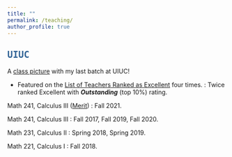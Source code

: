 ```yaml
---
title: ""
permalink: /teaching/
author_profile: true
---
```

<script type="text/javascript"
  src="https://www.maths.nottingham.ac.uk/plp/pmadw/LaTeXMathML.js">
 </script>

## <kbd id="TeachUIUC"><a href="#TeachUIUC" style="text-decoration: none; color: #326496">UIUC</a></kbd>

A <a href="http://neerbhardwaj.github.io/images/Merit.jpg" target="_blank">class picture</a> with my last batch at UIUC!

* Featured on the  <a href="https://citl.illinois.edu/citl-101/measurement-evaluation/teaching-evaluation/teaching-evaluations-(ices)/teachers-ranked-as-excellent" target="_blank"> List of Teachers Ranked as Excellent</a> four times. 
  : Twice ranked Excellent with <b>_Outstanding_</b> (top 10%) rating. 

Math 241, Calculus III (<a href="https://merit.illinois.edu/about-merit/" target="_blank">Merit</a>) 
  : Fall 2021.
  
Math 241, Calculus III
  : Fall 2017, Fall 2019, Fall 2020.

Math 231, Calculus II
  : Spring 2018, Spring 2019.

Math 221, Calculus I
  : Fall 2018.





  


  
